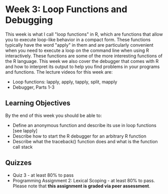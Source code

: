 # Week 3: Loop Functions and Debugging
This week is what I call "loop functions" in R, which are functions that allow you to execute loop-like behavior in a compact form. These functions typically have the word "apply" in them and are particularly convenient when you need to execute a loop on the command line when using R interactively. These functions are some of the more interesting functions of the R language. This week we also cover the debugger that comes with R and how to interpret its output to help you find problems in your programs and functions. The lecture videos for this week are:

- Loop functions: lapply, apply, tapply, split, mapply
- Debugger, Parts 1-3

## Learning Objectives
By the end of this week you should be able to:
- Define an anonymous function and describe its use in loop functions [see lapply]
- Describe how to start the R debugger for an arbitrary R function
- Describe what the traceback() function does and what is the function call stack

## Quizzes
- Quiz 3 - at least 80% to pass
- Programming Assignment 2: Lexical Scoping - at least 80% to pass. Please note that **this assignment is graded via peer assessment**.
